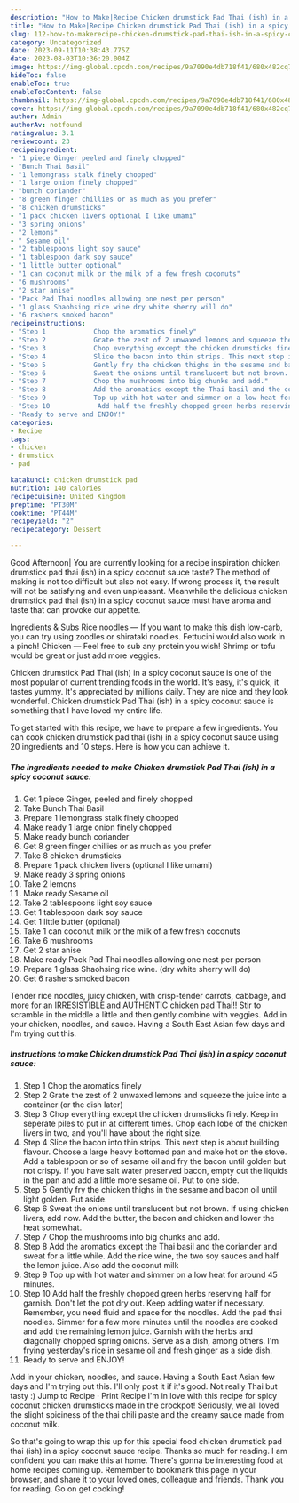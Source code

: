 ```yaml
---
description: "How to Make|Recipe Chicken drumstick Pad Thai (ish) in a spicy coconut sauce {That is Simple"
title: "How to Make|Recipe Chicken drumstick Pad Thai (ish) in a spicy coconut sauce {That is Simple"
slug: 112-how-to-makerecipe-chicken-drumstick-pad-thai-ish-in-a-spicy-coconut-sauce-that-is-simple
category: Uncategorized
date: 2023-09-11T10:38:43.775Z
date: 2023-08-03T10:36:20.004Z
image: https://img-global.cpcdn.com/recipes/9a7090e4db718f41/680x482cq70/chicken-drumstick-pad-thai-ish-in-a-spicy-coconut-sauce-recipe-main-photo.jpg
hideToc: false
enableToc: true
enableTocContent: false
thumbnail: https://img-global.cpcdn.com/recipes/9a7090e4db718f41/680x482cq70/chicken-drumstick-pad-thai-ish-in-a-spicy-coconut-sauce-recipe-main-photo.jpg
cover: https://img-global.cpcdn.com/recipes/9a7090e4db718f41/680x482cq70/chicken-drumstick-pad-thai-ish-in-a-spicy-coconut-sauce-recipe-main-photo.jpg
author: Admin
authorAv: notfound
ratingvalue: 3.1
reviewcount: 23
recipeingredient:
- "1 piece Ginger peeled and finely chopped"
- "Bunch Thai Basil"
- "1 lemongrass stalk finely chopped"
- "1 large onion finely chopped"
- "bunch coriander"
- "8 green finger chillies or as much as you prefer"
- "8 chicken drumsticks"
- "1 pack chicken livers optional I like umami"
- "3 spring onions"
- "2 lemons"
- " Sesame oil"
- "2 tablespoons light soy sauce"
- "1 tablespoon dark soy sauce"
- "1 little butter optional"
- "1 can coconut milk or the milk of a few fresh coconuts"
- "6 mushrooms"
- "2 star anise"
- "Pack Pad Thai noodles allowing one nest per person"
- "1 glass Shaohsing rice wine dry white sherry will do"
- "6 rashers smoked bacon"
recipeinstructions:
- "Step 1            Chop the aromatics finely"
- "Step 2            Grate the zest of 2 unwaxed lemons and squeeze the juice into a container (or the dish later)"
- "Step 3            Chop everything except the chicken drumsticks finely. Keep in seperate piles to put in at different times. Chop each lobe of the chicken livers in two, and you&#39;ll have about the right size."
- "Step 4            Slice the bacon into thin strips. This next step is about building flavour. Choose a large heavy bottomed pan and make hot on the stove. Add a tablespoon or so of sesame oil and fry the bacon until golden but not crispy. If you have salt water preserved bacon, empty out the liquids in the pan and add a little more sesame oil. Put to one side."
- "Step 5            Gently fry the chicken thighs in the sesame and bacon oil until light golden. Put aside."
- "Step 6            Sweat the onions until translucent but not brown. If using chicken livers, add now. Add the butter, the bacon and chicken and lower the heat somewhat."
- "Step 7            Chop the mushrooms into big chunks and add."
- "Step 8            Add the aromatics except the Thai basil and the coriander and sweat for a little while. Add the rice wine, the two soy sauces and half the lemon juice. Also add the coconut milk"
- "Step 9            Top up with hot water and simmer on a low heat for around 45 minutes."
- "Step 10            Add half the freshly chopped green herbs reserving half for garnish.  Don&#39;t let the pot dry out. Keep adding water if necessary. Remember, you need fluid and space for the noodles. Add the pad thai noodles. Simmer for a few more minutes until the noodles are cooked and add the remaining lemon juice.   Garnish with the herbs and diagonally chopped spring onions.  Serve as a dish, among others. I&#39;m frying yesterday&#39;s rice in sesame oil and fresh ginger as a side dish."
- "Ready to serve and ENJOY!"
categories:
- Recipe
tags:
- chicken
- drumstick
- pad

katakunci: chicken drumstick pad 
nutrition: 140 calories
recipecuisine: United Kingdom
preptime: "PT30M"
cooktime: "PT44M"
recipeyield: "2"
recipecategory: Dessert

---
```



Good Afternoon| You are currently looking for a recipe inspiration chicken drumstick pad thai (ish) in a spicy coconut sauce taste? The method of making is not too difficult but also not easy. If wrong process it, the result will not be satisfying and even unpleasant. Meanwhile the delicious chicken drumstick pad thai (ish) in a spicy coconut sauce must have aroma and taste that can provoke our appetite.





Ingredients &amp; Subs Rice noodles — If you want to make this dish low-carb, you can try using zoodles or shirataki noodles. Fettucini would also work in a pinch! Chicken — Feel free to sub any protein you wish! Shrimp or tofu would be great or just add more veggies.

Chicken drumstick Pad Thai (ish) in a spicy coconut sauce is one of the most popular of current trending foods in the world. It's easy, it's quick, it tastes yummy. It's appreciated by millions daily. They are nice and they look wonderful. Chicken drumstick Pad Thai (ish) in a spicy coconut sauce is something that I have loved my entire life.


To get started with this recipe, we have to prepare a few ingredients. You can cook chicken drumstick pad thai (ish) in a spicy coconut sauce using 20 ingredients and 10 steps. Here is how you can achieve it.

<!--inarticleads1-->

##### The ingredients needed to make Chicken drumstick Pad Thai (ish) in a spicy coconut sauce:

1. Get 1 piece Ginger, peeled and finely chopped
1. Take Bunch Thai Basil
1. Prepare 1 lemongrass stalk finely chopped
1. Make ready 1 large onion finely chopped
1. Make ready bunch coriander
1. Get 8 green finger chillies or as much as you prefer
1. Take 8 chicken drumsticks
1. Prepare 1 pack chicken livers (optional I like umami)
1. Make ready 3 spring onions
1. Take 2 lemons
1. Make ready  Sesame oil
1. Take 2 tablespoons light soy sauce
1. Get 1 tablespoon dark soy sauce
1. Get 1 little butter (optional)
1. Take 1 can coconut milk or the milk of a few fresh coconuts
1. Take 6 mushrooms
1. Get 2 star anise
1. Make ready Pack Pad Thai noodles allowing one nest per person
1. Prepare 1 glass Shaohsing rice wine. (dry white sherry will do)
1. Get 6 rashers smoked bacon


Tender rice noodles, juicy chicken, with crisp-tender carrots, cabbage, and more for an IRRESISTIBLE and AUTHENTIC chicken pad Thai!! Stir to scramble in the middle a little and then gently combine with veggies. Add in your chicken, noodles, and sauce. Having a South East Asian few days and I&#39;m trying out this. 

<!--inarticleads2-->

##### Instructions to make Chicken drumstick Pad Thai (ish) in a spicy coconut sauce:

1. Step 1            Chop the aromatics finely
1. Step 2            Grate the zest of 2 unwaxed lemons and squeeze the juice into a container (or the dish later)
1. Step 3            Chop everything except the chicken drumsticks finely. Keep in seperate piles to put in at different times. Chop each lobe of the chicken livers in two, and you&#39;ll have about the right size.
1. Step 4            Slice the bacon into thin strips. This next step is about building flavour. Choose a large heavy bottomed pan and make hot on the stove. Add a tablespoon or so of sesame oil and fry the bacon until golden but not crispy. If you have salt water preserved bacon, empty out the liquids in the pan and add a little more sesame oil. Put to one side.
1. Step 5            Gently fry the chicken thighs in the sesame and bacon oil until light golden. Put aside.
1. Step 6            Sweat the onions until translucent but not brown. If using chicken livers, add now. Add the butter, the bacon and chicken and lower the heat somewhat.
1. Step 7            Chop the mushrooms into big chunks and add.
1. Step 8            Add the aromatics except the Thai basil and the coriander and sweat for a little while. Add the rice wine, the two soy sauces and half the lemon juice. Also add the coconut milk
1. Step 9            Top up with hot water and simmer on a low heat for around 45 minutes.
1. Step 10            Add half the freshly chopped green herbs reserving half for garnish.  Don&#39;t let the pot dry out. Keep adding water if necessary. Remember, you need fluid and space for the noodles. Add the pad thai noodles. Simmer for a few more minutes until the noodles are cooked and add the remaining lemon juice.   Garnish with the herbs and diagonally chopped spring onions.  Serve as a dish, among others. I&#39;m frying yesterday&#39;s rice in sesame oil and fresh ginger as a side dish.
1. Ready to serve and ENJOY!

Add in your chicken, noodles, and sauce. Having a South East Asian few days and I&#39;m trying out this. I&#39;ll only post it if it&#39;s good. Not really Thai but tasty :) Jump to Recipe · Print Recipe I&#39;m in love with this recipe for spicy coconut chicken drumsticks made in the crockpot! Seriously, we all loved the slight spiciness of the thai chili paste and the creamy sauce made from coconut milk. 

So that's going to wrap this up for this special food chicken drumstick pad thai (ish) in a spicy coconut sauce recipe. Thanks so much for reading. I am confident you can make this at home. There's gonna be interesting food at home recipes coming up. Remember to bookmark this page in your browser, and share it to your loved ones, colleague and friends. Thank you for reading. Go on get cooking!
